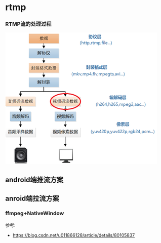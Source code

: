 # rtmp

### RTMP流的处理过程
![](assets/markdown-img-paste-20190425155134990.png)




## android端推流方案


## anroid端拉流方案


### ffmpeg+NativeWindow

参考:
+ https://blog.csdn.net/u011866128/article/details/80105837
